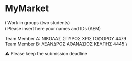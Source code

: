 # MyMarket

ℹ Work in groups (two students)  
ℹ Please insert here your names and IDs (AEM)  

Team Member A: ΝΙΚΟΛΑΣ ΣΠΥΡΟΣ ΧΡΙΣΤΟΦΟΡΟΥ 4479\
Team Member B: ΛΕΑΝΔΡΟΣ ΑΘΑΝΑΣΙΟΣ ΚΕΛΠΗΣ  4445 \ 

⚠ Please keep the submission deadline